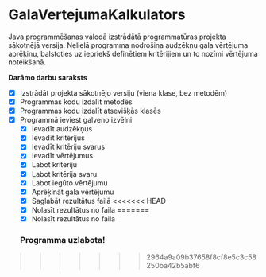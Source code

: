 # GalaVertejumaKalkulators
Java programmēšanas valodā izstrādātā programmatūras projekta sākotnējā versija. Nelielā programma nodrošina audzēkņu gala vērtējuma aprēķinu, balstoties uz iepriekš definētiem kritērijiem un to nozīmi vērtējuma noteikšanā.

**Darāmo darbu saraksts**
- [x] Izstrādāt projekta sākotnējo versiju (viena klase, bez metodēm)
- [x] Programmas kodu izdalīt metodēs
- [x] Programmas kodu izdalīt atsevišķās klasēs
- [x] Programmā ieviest galveno izvēlni
	- [x] Ievadīt audzēkņus
	- [x] Ievadīt kritērijus
	- [x] Ievadīt kritēriju svarus
	- [x] Ievadīt vērtējumus
	- [x] Labot kritēriju
	- [x] Labot kritērija svaru
	- [x] Labot iegūto vērtējumu
	- [x] Aprēķināt gala vērtējumu
	- [x] Saglabāt rezultātus failā
<<<<<<< HEAD
	- [x] Nolasīt rezultātus no faila
=======
	- [x] Nolasīt rezultātus no faila
	
	### Programma uzlabota!
>>>>>>> 2964a9a09b37658f8cf8e5c3c58250ba42b5abf6
